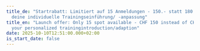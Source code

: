 ```yaml
---
title_de: "Startrabatt: Limitiert auf 15 Anmeldungen - 150.- statt 180.- für
  deine individuelle Trainingseinführung/ -anpassung"
title_en: "Launch offer: Only 15 spot available - CHF 150 instead of CHF 180 for
  your personalized trainingintroduction/adaption"
date: 2025-10-10T12:51:00.000+02:00
is_start_date: false
---
```

